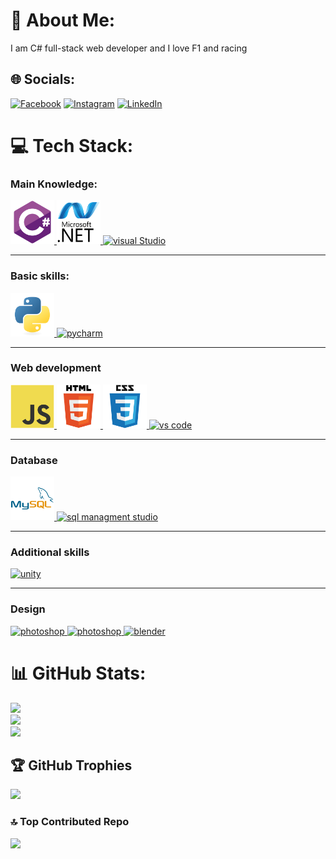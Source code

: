 # 💫 About Me:
I am C# full-stack web developer and I love F1 and racing


## 🌐 Socials:
[![Facebook](https://img.shields.io/badge/Facebook-%231877F2.svg?logo=Facebook&logoColor=white)](https://facebook.com/stoyan.peev.520) [![Instagram](https://img.shields.io/badge/Instagram-%23E4405F.svg?logo=Instagram&logoColor=white)](https://instagram.com/_stoyan.peev.520_) [![LinkedIn](https://img.shields.io/badge/LinkedIn-%230077B5.svg?logo=linkedin&logoColor=white)](https://linkedin.com/in/stoyan-peev-7777bb285) 

# 💻 Tech Stack:

<div>
<h3>Main Knowledge:</h3>
<div>
<a href="https://www.w3schools.com/cs/" target="_blank" rel="noreferrer"> 
<img src="https://raw.githubusercontent.com/devicons/devicon/master/icons/csharp/csharp-original.svg" alt="csharp" width="70" height="70"/>
</a>     
<a href="https://dotnet.microsoft.com/" target="_blank" rel="noreferrer"> 
<img src="https://raw.githubusercontent.com/devicons/devicon/master/icons/dot-net/dot-net-original-wordmark.svg" alt="dotnet" width="70"height="70"/>
</a>
<a href="https://visualstudio.microsoft.com/vs/" target="_blank" rel="noreferrer">
<img src="https://upload.wikimedia.org/wikipedia/commons/thumb/2/2c/Visual_Studio_Icon_2022.svg/1024px-Visual_Studio_Icon_2022.svg.png?20221004110509" alt="visual Studio" height="70" width="70">
</a>
</div>
<hr color="white">
<h3>Basic skills:</h3>
<div>
<a href="https://www.python.org" target="_blank" rel="noreferrer"> 
<img src="https://raw.githubusercontent.com/devicons/devicon/master/icons/python/python-original.svg" alt="python" width="70" height="70"/>
</a>
<a href="https://www.jetbrains.com/pycharm/" target="_blank" rel="noreferrer">
<img src="https://upload.wikimedia.org/wikipedia/commons/thumb/1/1d/PyCharm_Icon.svg/512px-PyCharm_Icon.svg.png?20200803065702" alt="pycharm" width="70" height="70">
</a>
</div>
<hr color="white">
<h3>Web development</h3>
<div>
<a href="https://developer.mozilla.org/en-US/docs/Web/JavaScript" target="_blank" rel="noreferrer">
<img src="https://raw.githubusercontent.com/devicons/devicon/master/icons/javascript/javascript-original.svg" alt="javascript" width="70" height="70"/>
</a>
<a href="https://www.w3.org/html/" target="_blank" rel="noreferrer">
<img src="https://raw.githubusercontent.com/devicons/devicon/master/icons/html5/html5-original-wordmark.svg" alt="html5" width="70" height="70"/>
</a>
<a href="https://www.w3schools.com/css/" target="_blank" rel="noreferrer">
<img src="https://raw.githubusercontent.com/devicons/devicon/master/icons/css3/css3-original-wordmark.svg" alt="css3" width="70" height="70"/>
</a> 
<a href="https://code.visualstudio.com/" target="_blank" rel="noreferrer">
<img src="https://upload.wikimedia.org/wikipedia/commons/thumb/9/9a/Visual_Studio_Code_1.35_icon.svg/512px-Visual_Studio_Code_1.35_icon.svg.png?20210804221519" alt="vs code" width="70" height="70"/>
</a> 
</div>
<hr color="white">
<h3>Database</h3>
<div>
<a href="https://www.mysql.com/" target="_blank" rel="noreferrer">
<img src="https://raw.githubusercontent.com/devicons/devicon/master/icons/mysql/mysql-original-wordmark.svg" alt="mysql" width="70" height="70"/>
</a>
<a href="https://learn.microsoft.com/en-us/sql/ssms/download-sql-server-management-studio-ssms?view=sql-server-ver16" target="_blank" rel="noreferrer">
<img src="https://cdn.worldvectorlogo.com/logos/microsoft-sql-server-1.svg" alt="sql managment studio" width="70" height="70"/>
</a>
</div>
<hr color="white">
<h3>Additional skills</h3>
<div>
<a href="https://unity.com/" target="_blank" rel="noreferrer">
<img src="https://upload.vectorlogo.zone/logos/unity3d/images/33965117-e670-4b9a-88ef-084ee868bbf8.svg" alt="unity" width="70" height="70"/>
</a>
</div>
<hr color="white">
<h3>Design</h3>
<div>
<a href="https://www.photoshop.com/en" target="_blank" rel="noreferrer">
<img src="https://upload.wikimedia.org/wikipedia/commons/thumb/a/af/Adobe_Photoshop_CC_icon.svg/512px-Adobe_Photoshop_CC_icon.svg.png?20200616073617" alt="photoshop" width="70" height="70"/> 
</a>
<a href="https://helpx.adobe.com/illustrator/using/whats-new.html" target="_blank" rel="noreferrer">
<img src="https://upload.wikimedia.org/wikipedia/commons/thumb/f/fb/Adobe_Illustrator_CC_icon.svg/512px-Adobe_Illustrator_CC_icon.svg.png?20220814183839" alt="photoshop" width="70" height="70"/> 
</a>
<a href="https://www.blender.org/" target="_blank" rel="noreferrer">
<img src="https://upload.wikimedia.org/wikipedia/commons/thumb/0/0c/Blender_logo_no_text.svg/120px-Blender_logo_no_text.svg.png" alt="blender" width="70" height="70"/>
</a> 
</div>
</div>

# 📊 GitHub Stats:
![](https://github-readme-stats.vercel.app/api?username=sspeev&theme=tokyonight&hide_border=true&include_all_commits=true&count_private=true)<br/>
![](https://github-readme-streak-stats.herokuapp.com/?user=sspeev&theme=tokyonight&hide_border=true)<br/>
![](https://github-readme-stats.vercel.app/api/top-langs/?username=sspeev&theme=tokyonight&hide_border=true&include_all_commits=true&count_private=true&layout=compact)

## 🏆 GitHub Trophies
![](https://github-profile-trophy.vercel.app/?username=sspeev&theme=radical&no-frame=true&no-bg=true&margin-w=4)

### 🔝 Top Contributed Repo
![](https://github-contributor-stats.vercel.app/api?username=sspeev&limit=5&theme=tokyonight&combine_all_yearly_contributions=true)

<!-- Proudly created with GPRM ( https://gprm.itsvg.in ) -->
